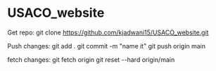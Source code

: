 # USACO_website
Get repo:
git clone https://github.com/kjadwani15/USACO_website.git

Push changes:
git add .
git commit -m "name it" 
git push origin main

fetch changes:
git fetch origin
git reset --hard origin/main
